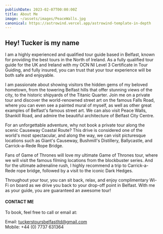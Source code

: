 ```yaml
---
publishDate: 2023-02-07T00:00:00Z
title: About Me
image: ~/assets/images/PeaceWalls.jpg
canonical: https://astrowind.vercel.app/astrowind-template-in-depth
---
```


## Hey! Tucker is my name

I am a highly experienced and qualified tour guide based in Belfast, known for providing the best tours in the North of Ireland. As a fully qualified tour guide for the UK and Ireland with my OCN NI Level 3 Certificate in Tour Guiding, and fully insured, you can trust that your tour experience will be both safe and enjoyable.

I am passionate about showing visitors the hidden gems of my beloved hometown, from the towering Belfast hills that offer stunning views of the city, to the historic shipyards of the Titanic Quarter. Join me on a private tour and discover the world-renowned street art on the famous Falls Road, where you can even see a painted mural of myself, as well as other great examples of Belfast's famous street art. We can also visit Peace Walls, Shankill Road, and admire the beautiful architecture of Belfast City Centre.

For an unforgettable adventure, why not book a private tour along the scenic Causeway Coastal Route? This drive is considered one of the world's most spectacular, and along the way, we can visit picturesque locations such as Giant's Causeway, Bushmill's Distillery, Ballycastle, and Carrick-a-Rede Rope Bridge.

Fans of Game of Thrones will love my ultimate Game of Thrones tour, where we will visit the famous filming locations from the blockbuster series. And for the ultimate adrenaline rush, I highly recommend a trip to Carrick-a-Rede rope bridge, followed by a visit to the iconic Dark Hedges.

Throughout your tour, you can sit back, relax, and enjoy complimentary Wi-Fi on board as we drive you back to your drop-off point in Belfast. With me as your guide, you are guaranteed an awesome tour!

#### CONTACT ME

To book, feel free to call or email at:

Email: tuckerstoursbelfastltd@gmail.com <br/>
Mobile: +44 (0) 7737 631364
